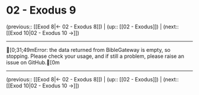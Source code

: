 # 02 - Exodus 9

(previous:: [[Exod 8|← 02 - Exodus 8]]) | (up:: [[02 - Exodus]]) | (next:: [[Exod 10|02 - Exodus 10 →]])

***
[0;31;49mError: the data returned from BibleGateway is empty, so stopping. Please check your usage, and if still a problem, please raise an issue on GitHub.[0m

***

(previous:: [[Exod 8|← 02 - Exodus 8]]) | (up:: [[02 - Exodus]]) | (next:: [[Exod 10|02 - Exodus 10 →]])
